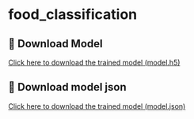 # food_classification
## 🔗 Download Model

[Click here to download the trained model (model.h5)](https://drive.google.com/file/d/1PTjDecuyVAyWDDTayn1jCu3DVGjqqubT/view?usp=sharing)

## 🔗 Download model json

[Click here to download the trained model (model.json)](https://drive.google.com/file/d/1Dziu18Yyb68zpt4dceQsYJgEi1cm1xhq/view?usp=sharing)


